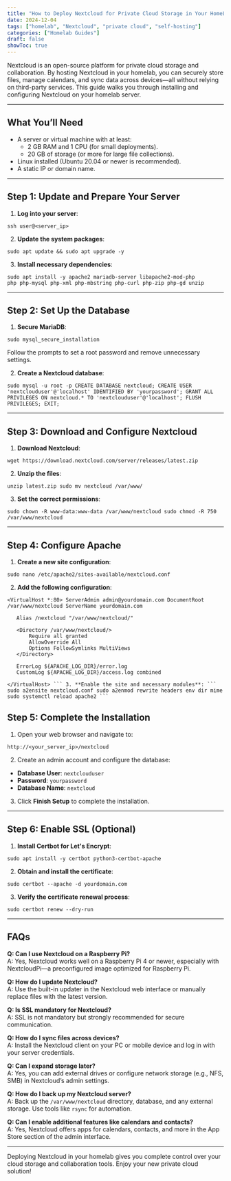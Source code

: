 ```yaml
---
title: "How to Deploy Nextcloud for Private Cloud Storage in Your HomeLab"
date: 2024-12-04
tags: ["homelab", "Nextcloud", "private cloud", "self-hosting"]
categories: ["Homelab Guides"]
draft: false
showToc: true
---
```

Nextcloud is an open-source platform for private cloud storage and collaboration. By hosting Nextcloud in your homelab, you can securely store files, manage calendars, and sync data across devices—all without relying on third-party services. This guide walks you through installing and configuring Nextcloud on your homelab server.

---

## What You’ll Need

- A server or virtual machine with at least:  
  - 2 GB RAM and 1 CPU (for small deployments).  
  - 20 GB of storage (or more for large file collections).  
- Linux installed (Ubuntu 20.04 or newer is recommended).  
- A static IP or domain name.  

---

## Step 1: Update and Prepare Your Server

1. **Log into your server**:  
```
ssh user@<server_ip>
```
2. **Update the system packages**:  
```
sudo apt update && sudo apt upgrade -y
```
3. **Install necessary dependencies**:  
```
sudo apt install -y apache2 mariadb-server libapache2-mod-php  
php php-mysql php-xml php-mbstring php-curl php-zip php-gd unzip
```

---

## Step 2: Set Up the Database

1. **Secure MariaDB**:  
```
sudo mysql_secure_installation
```
Follow the prompts to set a root password and remove unnecessary settings.  

2. **Create a Nextcloud database**:  
```
sudo mysql -u root -p CREATE DATABASE nextcloud; CREATE USER 'nextclouduser'@'localhost' IDENTIFIED BY 'yourpassword'; GRANT ALL PRIVILEGES ON nextcloud.* TO 'nextclouduser'@'localhost'; FLUSH PRIVILEGES; EXIT;
```

---

## Step 3: Download and Configure Nextcloud

1. **Download Nextcloud**:  
```
wget https://download.nextcloud.com/server/releases/latest.zip
```
2. **Unzip the files**:  
```
unzip latest.zip sudo mv nextcloud /var/www/
```
3. **Set the correct permissions**:  
```
sudo chown -R www-data:www-data /var/www/nextcloud sudo chmod -R 750 /var/www/nextcloud
```

---

## Step 4: Configure Apache

1. **Create a new site configuration**:  
```
sudo nano /etc/apache2/sites-available/nextcloud.conf
```
2. **Add the following configuration**:  
```
<VirtualHost *:80> ServerAdmin admin@yourdomain.com DocumentRoot /var/www/nextcloud ServerName yourdomain.com

   Alias /nextcloud "/var/www/nextcloud/"

   <Directory /var/www/nextcloud/>
       Require all granted
       AllowOverride All
       Options FollowSymlinks MultiViews
   </Directory>

   ErrorLog ${APACHE_LOG_DIR}/error.log
   CustomLog ${APACHE_LOG_DIR}/access.log combined

</VirtualHost> ``` 3. **Enable the site and necessary modules**: ``` sudo a2ensite nextcloud.conf sudo a2enmod rewrite headers env dir mime sudo systemctl reload apache2 ```
```

## Step 5: Complete the Installation

1. Open your web browser and navigate to:  
```
http://<your_server_ip>/nextcloud
```

2. Create an admin account and configure the database:  
- **Database User**: `nextclouduser`  
- **Password**: `yourpassword`  
- **Database Name**: `nextcloud`  

3. Click **Finish Setup** to complete the installation.

---

## Step 6: Enable SSL (Optional)

1. **Install Certbot for Let's Encrypt**:  
```
sudo apt install -y certbot python3-certbot-apache
```

2. **Obtain and install the certificate**:  
```
sudo certbot --apache -d yourdomain.com
```

3. **Verify the certificate renewal process**:  
```
sudo certbot renew --dry-run
```

---

## FAQs

**Q: Can I use Nextcloud on a Raspberry Pi?**  
A: Yes, Nextcloud works well on a Raspberry Pi 4 or newer, especially with NextcloudPi—a preconfigured image optimized for Raspberry Pi.

**Q: How do I update Nextcloud?**  
A: Use the built-in updater in the Nextcloud web interface or manually replace files with the latest version.

**Q: Is SSL mandatory for Nextcloud?**  
A: SSL is not mandatory but strongly recommended for secure communication.

**Q: How do I sync files across devices?**  
A: Install the Nextcloud client on your PC or mobile device and log in with your server credentials.

**Q: Can I expand storage later?**  
A: Yes, you can add external drives or configure network storage (e.g., NFS, SMB) in Nextcloud’s admin settings.

**Q: How do I back up my Nextcloud server?**  
A: Back up the `/var/www/nextcloud` directory, database, and any external storage. Use tools like `rsync` for automation.

**Q: Can I enable additional features like calendars and contacts?**  
A: Yes, Nextcloud offers apps for calendars, contacts, and more in the App Store section of the admin interface.

---

Deploying Nextcloud in your homelab gives you complete control over your cloud storage and collaboration tools. Enjoy your new private cloud solution!
